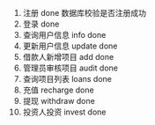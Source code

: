 1. 注册 done 数据库校验是否注册成功
2. 登录 done
3. 查询用户信息 info done
4. 更新用户信息  update done
5. 借款人新增项目 add done
6. 管理员审核项目 audit done
7. 查询项目列表 loans done
8. 充值 recharge done
9. 提现 withdraw done
10. 投资人投资 invest done